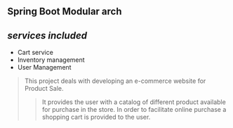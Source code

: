 ## Spring Boot Modular arch

## _services included_
* Cart service
* Inventory management
* User Management

> This project deals with developing an e-commerce website for Product Sale. 
> >It provides the user with a catalog of different product available for purchase in the store. In order to facilitate online purchase a shopping cart is provided to the user.